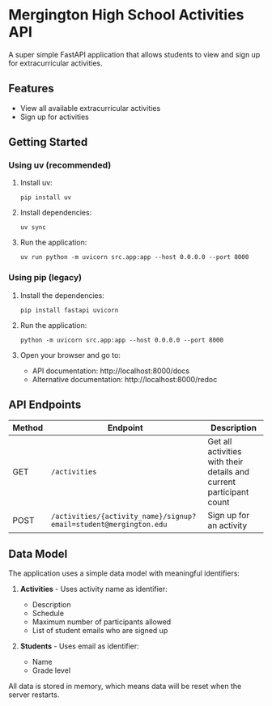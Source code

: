# Mergington High School Activities API

A super simple FastAPI application that allows students to view and sign up for extracurricular activities.

## Features

- View all available extracurricular activities
- Sign up for activities

## Getting Started

### Using uv (recommended)

1. Install uv:

   ```
   pip install uv
   ```

2. Install dependencies:

   ```
   uv sync
   ```

3. Run the application:

   ```
   uv run python -m uvicorn src.app:app --host 0.0.0.0 --port 8000
   ```

### Using pip (legacy)

1. Install the dependencies:

   ```
   pip install fastapi uvicorn
   ```

2. Run the application:

   ```
   python -m uvicorn src.app:app --host 0.0.0.0 --port 8000
   ```

3. Open your browser and go to:
   - API documentation: http://localhost:8000/docs
   - Alternative documentation: http://localhost:8000/redoc

## API Endpoints

| Method | Endpoint                                                          | Description                                                         |
| ------ | ----------------------------------------------------------------- | ------------------------------------------------------------------- |
| GET    | `/activities`                                                     | Get all activities with their details and current participant count |
| POST   | `/activities/{activity_name}/signup?email=student@mergington.edu` | Sign up for an activity                                             |

## Data Model

The application uses a simple data model with meaningful identifiers:

1. **Activities** - Uses activity name as identifier:

   - Description
   - Schedule
   - Maximum number of participants allowed
   - List of student emails who are signed up

2. **Students** - Uses email as identifier:
   - Name
   - Grade level

All data is stored in memory, which means data will be reset when the server restarts.
